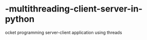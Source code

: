 # -multithreading-client-server-in-python
ocket programming server-client application using threads
